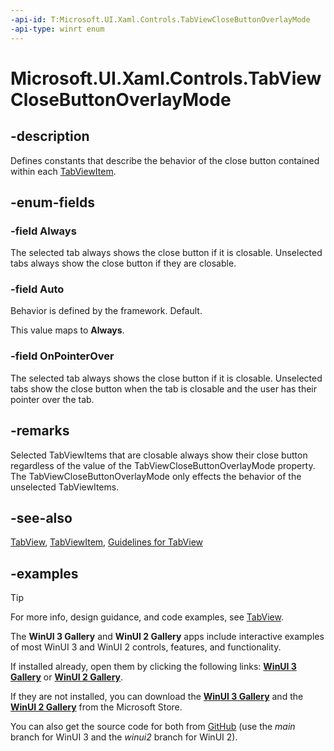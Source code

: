 ```yaml
---
-api-id: T:Microsoft.UI.Xaml.Controls.TabViewCloseButtonOverlayMode
-api-type: winrt enum
---
```


# Microsoft.UI.Xaml.Controls.TabViewCloseButtonOverlayMode

<!--
public enum TabViewCloseButtonOverlayMode
-->

## -description

Defines constants that describe the behavior of the close button contained within each [TabViewItem](tabviewitem.md).

## -enum-fields

### -field Always

The selected tab always shows the close button if it is closable. Unselected tabs always show the close button if they are closable.

### -field Auto

Behavior is defined by the framework. Default.

This value maps to **Always**.

### -field OnPointerOver

The selected tab always shows the close button if it is closable. Unselected tabs show the close button when the tab is closable and the user has their pointer over the tab.

## -remarks

Selected TabViewItems that are closable always show their close button regardless of the value of the TabViewCloseButtonOverlayMode property. The TabViewCloseButtonOverlayMode only effects the behavior of the unselected TabViewItems.

## -see-also

[TabView](tabview.md), [TabViewItem](tabviewitem.md), [Guidelines for TabView](/windows/apps/design/controls/tab-view)

## -examples

> [!TIP]
> For more info, design guidance, and code examples, see [TabView](/windows/apps/design/controls/tab-view).
>
> The **WinUI 3 Gallery** and **WinUI 2 Gallery** apps include interactive examples of most WinUI 3 and WinUI 2 controls, features, and functionality.
>
> If installed already, open them by clicking the following links: [**WinUI 3 Gallery**](winui3gallery:/item/TabView) or [**WinUI 2 Gallery**](winui2gallery:/item/TabView).
>
> If they are not installed, you can download the [**WinUI 3 Gallery**](https://www.microsoft.com/store/productId/9P3JFPWWDZRC) and the [**WinUI 2 Gallery**](https://www.microsoft.com/store/productId/9MSVH128X2ZT) from the Microsoft Store.
>
> You can also get the source code for both from [GitHub](https://github.com/Microsoft/WinUI-Gallery) (use the *main* branch for WinUI 3 and the *winui2* branch for WinUI 2).

